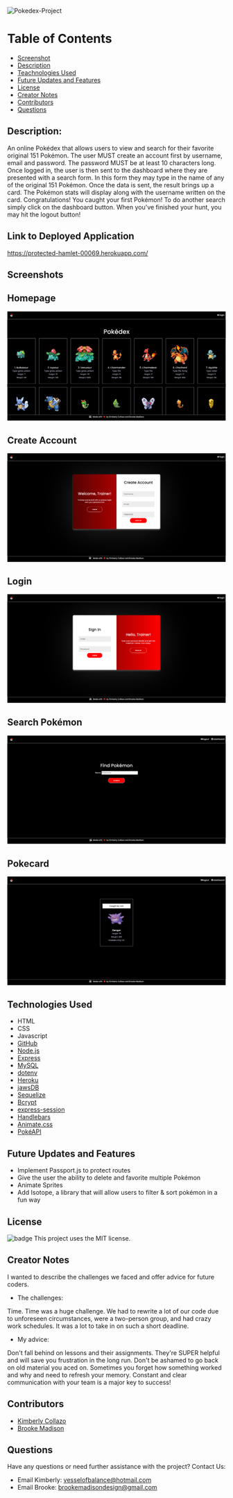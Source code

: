 ![Pokedex-Project](https://user-images.githubusercontent.com/83384131/135737105-bc8ece42-d81a-4f9e-a8bd-0ad2295bba1d.png)

# Table of Contents
* [Screenshot](#screenshot)
* [Description](#description)
* [Teachnologies Used](#technologies-used)
* [Future Updates and Features](#future-updates-and-features)
* [License](#license)
* [Creator Notes](#creator-notes)
* [Contributors](#contributors)
* [Questions](#questions)

## Description:
An online Pokédex that allows users to view and search for their favorite original 151 Pokémon. The user MUST create an account first by username, email and password. The password MUST be at least 10 characters long. Once logged in, the user is then sent to the dashboard where they are presented with a search form. In this form they may type in the name of any of the original 151 Pokémon. Once the data is sent, the result brings up a card. The Pokémon stats will display along with the username written on the card. Congratulations! You caught your first Pokémon! To do another search simply click on the dashboard button. When you've finished your hunt, you may hit the logout button!

## Link to Deployed Application 
https://protected-hamlet-00069.herokuapp.com/

## Screenshots

## Homepage
![screenshot](/screenshots/homepage-finalized.png)
## Create Account
![screenshot](/screenshots/create-account-finalized.png)
## Login
![screenshot](/screenshots/login-finalized.png)
## Search Pokémon
![screenshot](/screenshots/search-form-finalized.png)
## Pokecard
![screenshot](/screenshots/pokecard-finalized.png)

## Technologies Used
* HTML
* CSS
* Javascript
* [GitHub](https://github.com/)
* [Node.js](https://nodejs.org/en/)
* [Express](https://expressjs.com/)
* [MySQL](https://www.mysql.com/)
* [dotenv](https://www.npmjs.com/package/dotenv)
* [Heroku](https://id.heroku.com/login)
* [jawsDB](https://www.jawsdb.com/)
* [Sequelize](https://sequelize.org/)
* [Bcrypt](https://www.npmjs.com/package/bcrypt)
* [express-session](https://www.npmjs.com/package/express-session)
* [Handlebars](https://handlebarsjs.com/)
* [Animate.css](https://animate.style/)
* [PokéAPI](https://pokeapi.co/)


## Future Updates and Features
* Implement Passport.js to protect routes 
* Give the user the ability to delete and favorite multiple Pokémon 
* Animate Sprites
* Add Isotope, a library that will allow users to filter & sort pokémon in a fun way 


## License
![badge](https://img.shields.io/badge/License-MIT-informational)  This project uses the MIT license.


## Creator Notes

 I wanted to describe the challenges we faced and offer advice for future coders.

* The challenges:

 Time. Time was a huge challenge. We had to rewrite a lot of our code due to unforeseen circumstances, were a two-person group, and had crazy work schedules. It was a lot to take in on such a short deadline.

* My advice:

 Don't fall behind on lessons and their assignments. They're SUPER helpful and will save you frustration in the long run. Don't be ashamed to go back on old material you aced on. Sometimes you forget how something worked and why and need to refresh your memory. Constant and clear communication with your team is a major key to success!
  
## Contributors
* [Kimberly Collazo](http://github.com/Lightfooted) 
* [Brooke Madison](https://github.com/brookemadison)


## Questions
Have any questions or need further assistance with the project? 
Contact Us:
* Email Kimberly: vesselofbalance@hotmail.com
* Email Brooke: brookemadisondesign@gmail.com